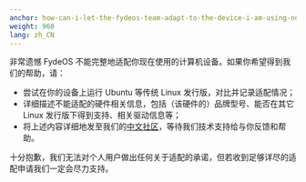 ```yaml
---
anchor: how-can-i-let-the-fydeos-team-adapt-to-the-device-i-am-using-now
weight: 960
lang: zh_CN
---
```

非常遗憾 FydeOS 不能完整地适配你现在使用的计算机设备。如果你希望得到我们的帮助，请：

 - 尝试在你的设备上运行 Ubuntu 等传统 Linux 发行版，对比并记录适配情况；
 - 详细描述不能适配的硬件相关信息，包括（该硬件的）品牌型号、能否在其它 Linux 发行版下得到支持、相关驱动信息等；
 - 将上述内容详细地发至我们的[中文社区](https://community.fydeos.com/)，等待我们技术支持给与你反馈和帮助。

十分抱歉，我们无法对个人用户做出任何关于适配的承诺，但若收到足够详尽的适配申请我们一定会尽力支持。

